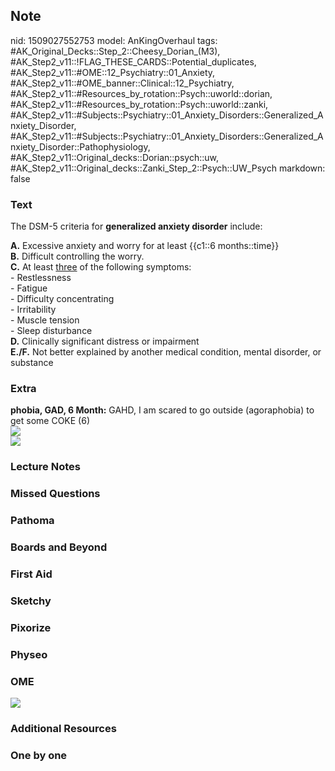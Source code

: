 ## Note
nid: 1509027552753
model: AnKingOverhaul
tags: #AK_Original_Decks::Step_2::Cheesy_Dorian_(M3), #AK_Step2_v11::!FLAG_THESE_CARDS::Potential_duplicates, #AK_Step2_v11::#OME::12_Psychiatry::01_Anxiety, #AK_Step2_v11::#OME_banner::Clinical::12_Psychiatry, #AK_Step2_v11::#Resources_by_rotation::Psych::uworld::dorian, #AK_Step2_v11::#Resources_by_rotation::Psych::uworld::zanki, #AK_Step2_v11::#Subjects::Psychiatry::01_Anxiety_Disorders::Generalized_Anxiety_Disorder, #AK_Step2_v11::#Subjects::Psychiatry::01_Anxiety_Disorders::Generalized_Anxiety_Disorder::Pathophysiology, #AK_Step2_v11::Original_decks::Dorian::psych::uw, #AK_Step2_v11::Original_decks::Zanki_Step_2::Psych::UW_Psych
markdown: false

### Text
The DSM-5 criteria for <b>generalized anxiety disorder</b> include:
<div>
  <b>A.</b> Excessive anxiety and worry for at least {{c1::6
  months::time}}
</div>
<div>
  <b>B.</b> Difficult controlling the worry.
</div>
<div>
  <b>C.</b> At least <u>three</u> of the following symptoms:
</div>
<div>
  - Restlessness
</div>
<div>
  - Fatigue
</div>
<div>
  - Difficulty concentrating
</div>
<div>
  - Irritability
</div>
<div>
  - Muscle tension
</div>
<div>
  - Sleep disturbance
</div>
<div>
  <b>D.</b> Clinically significant distress or impairment
</div>
<div>
  <b>E./F.</b> Not better explained by another medical condition,
  mental disorder, or substance
</div>

### Extra
<div>
  <b>phobia, GAD, 6 Month:</b> GAHD, I am scared to go outside
  (agoraphobia) to get some COKE (6)
</div>
<div><img src="paste-2358362247266305.jpg" class=
"resizer"></div><img src="GAD.png" class="resizer">

### Lecture Notes


### Missed Questions


### Pathoma


### Boards and Beyond


### First Aid


### Sketchy


### Pixorize


### Physeo


### OME
<div class="ome-widget">
  <a href=
  "https://onlinemeded.org/spa/psychiatry?ref=anki"><img src=
  "_OME_AnkiFlashcards_Topic_3.png"></a>
</div>

### Additional Resources


### One by one

